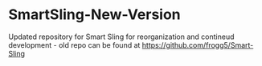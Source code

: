 # SmartSling-New-Version
Updated repository for Smart Sling for reorganization and contineud development - old repo can be found at https://github.com/frogg5/Smart-Sling
